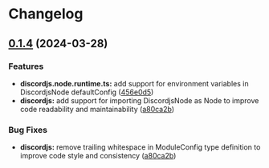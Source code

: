 # Changelog

## [0.1.4](https://github.com/Eventiva/Eventiva/compare/bots/discord-v0.1.3...bots/discord-v0.1.4) (2024-03-28)


### Features

* **discordjs.node.runtime.ts:** add support for environment variables in DiscordjsNode defaultConfig ([456e0d5](https://github.com/Eventiva/Eventiva/commit/456e0d53b7c2c264f55ad2d5145b330247594984))
* **discordjs:** add support for importing DiscordjsNode as Node to improve code readability and maintainability ([a80ca2b](https://github.com/Eventiva/Eventiva/commit/a80ca2bbcd66b88fbf3cc267acd4bbbc997bfba2))


### Bug Fixes

* **discordjs:** remove trailing whitespace in ModuleConfig type definition to improve code style and consistency ([a80ca2b](https://github.com/Eventiva/Eventiva/commit/a80ca2bbcd66b88fbf3cc267acd4bbbc997bfba2))
